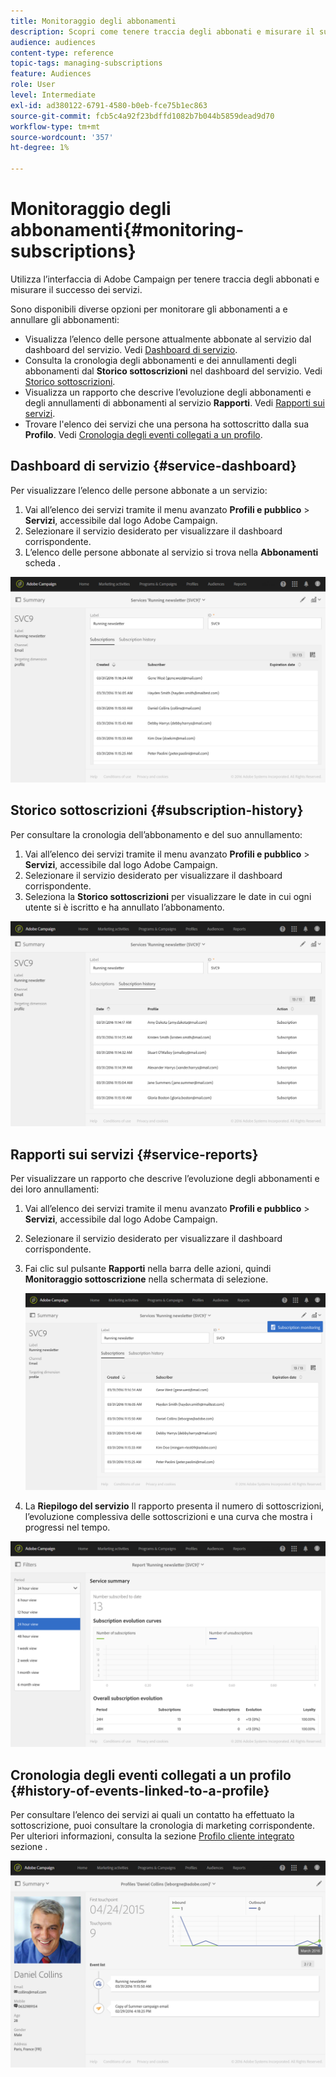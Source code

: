 ```yaml
---
title: Monitoraggio degli abbonamenti
description: Scopri come tenere traccia degli abbonati e misurare il successo dei servizi utilizzando dashboard e rapporti.
audience: audiences
content-type: reference
topic-tags: managing-subscriptions
feature: Audiences
role: User
level: Intermediate
exl-id: ad380122-6791-4580-b0eb-fce75b1ec863
source-git-commit: fcb5c4a92f23bdffd1082b7b044b5859dead9d70
workflow-type: tm+mt
source-wordcount: '357'
ht-degree: 1%

---
```


# Monitoraggio degli abbonamenti{#monitoring-subscriptions}

Utilizza l’interfaccia di Adobe Campaign per tenere traccia degli abbonati e misurare il successo dei servizi.

Sono disponibili diverse opzioni per monitorare gli abbonamenti a e annullare gli abbonamenti:

* Visualizza l’elenco delle persone attualmente abbonate al servizio dal dashboard del servizio. Vedi [Dashboard di servizio](#service-dashboard).
* Consulta la cronologia degli abbonamenti e dei annullamenti degli abbonamenti dal **Storico sottoscrizioni** nel dashboard del servizio. Vedi [Storico sottoscrizioni](#subscription-history).
* Visualizza un rapporto che descrive l’evoluzione degli abbonamenti e degli annullamenti di abbonamenti al servizio **Rapporti**. Vedi [Rapporti sui servizi](#service-reports).
* Trovare l&#39;elenco dei servizi che una persona ha sottoscritto dalla sua **Profilo**. Vedi [Cronologia degli eventi collegati a un profilo](#history-of-events-linked-to-a-profile).

## Dashboard di servizio {#service-dashboard}

Per visualizzare l’elenco delle persone abbonate a un servizio:

1. Vai all’elenco dei servizi tramite il menu avanzato **Profili e pubblico** > **Servizi**, accessibile dal logo Adobe Campaign.
1. Selezionare il servizio desiderato per visualizzare il dashboard corrispondente.
1. L’elenco delle persone abbonate al servizio si trova nella **Abbonamenti** scheda .

![](assets/lp_monitoring_subscriptions_1.png)

## Storico sottoscrizioni {#subscription-history}

Per consultare la cronologia dell’abbonamento e del suo annullamento:

1. Vai all’elenco dei servizi tramite il menu avanzato **Profili e pubblico** > **Servizi**, accessibile dal logo Adobe Campaign.
1. Selezionare il servizio desiderato per visualizzare il dashboard corrispondente.
1. Seleziona la **Storico sottoscrizioni** per visualizzare le date in cui ogni utente si è iscritto e ha annullato l’abbonamento.

![](assets/lp_monitoring_subscriptions_2.png)

## Rapporti sui servizi {#service-reports}

Per visualizzare un rapporto che descrive l’evoluzione degli abbonamenti e dei loro annullamenti:

1. Vai all’elenco dei servizi tramite il menu avanzato **Profili e pubblico** > **Servizi**, accessibile dal logo Adobe Campaign.
1. Selezionare il servizio desiderato per visualizzare il dashboard corrispondente.
1. Fai clic sul pulsante **Rapporti** nella barra delle azioni, quindi **Monitoraggio sottoscrizione** nella schermata di selezione.

   ![](assets/lp_monitoring_subscriptions_3.png)

1. La **Riepilogo del servizio** Il rapporto presenta il numero di sottoscrizioni, l’evoluzione complessiva delle sottoscrizioni e una curva che mostra i progressi nel tempo.

![](assets/lp_monitoring_subscriptions_4.png)

## Cronologia degli eventi collegati a un profilo {#history-of-events-linked-to-a-profile}

Per consultare l’elenco dei servizi ai quali un contatto ha effettuato la sottoscrizione, puoi consultare la cronologia di marketing corrispondente. Per ulteriori informazioni, consulta la sezione [Profilo cliente integrato](../../audiences/using/integrated-customer-profile.md) sezione .

![](assets/lp_monitoring_subscriptions_5.png)
